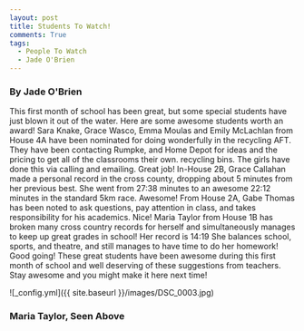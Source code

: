 ```yaml
---
layout: post
title: Students To Watch!
comments: True
tags:
  - People To Watch
  - Jade O'Brien
---
```


### By Jade O'Brien

  This first month of school has been great, but some special students have just blown it out of the water. Here are some awesome students worth an award!
Sara Knake, Grace Wasco, Emma Moulas and Emily McLachlan from House 4A have been nominated for doing wonderfully in the recycling AFT. They have been contacting Rumpke, and Home Depot for ideas  and the pricing to get all of the classrooms their own.
recycling bins. The girls have done this via calling and emailing. Great job! In-House 2B, Grace Callahan made a personal record in the cross county, dropping about 5 minutes from her previous best. She went from 27:38 minutes to an awesome 22:12 minutes in the standard 5km race. Awesome!
From House 2A, Gabe Thomas has been noted to ask questions, pay attention in class, and takes responsibility for his academics. Nice! Maria Taylor from House 1B has broken many cross country records for herself and simultaneously manages to keep up great grades in school! 
Her record is 14:19 She balances school, sports, and theatre, and still manages to have time to do her homework! 
Good going! These great students have been awesome during this first month of school and well deserving of these suggestions from teachers. Stay awesome and you might make it here next time!
    


![_config.yml]({{ site.baseurl }}/images/DSC_0003.jpg)

### Maria Taylor, Seen Above
